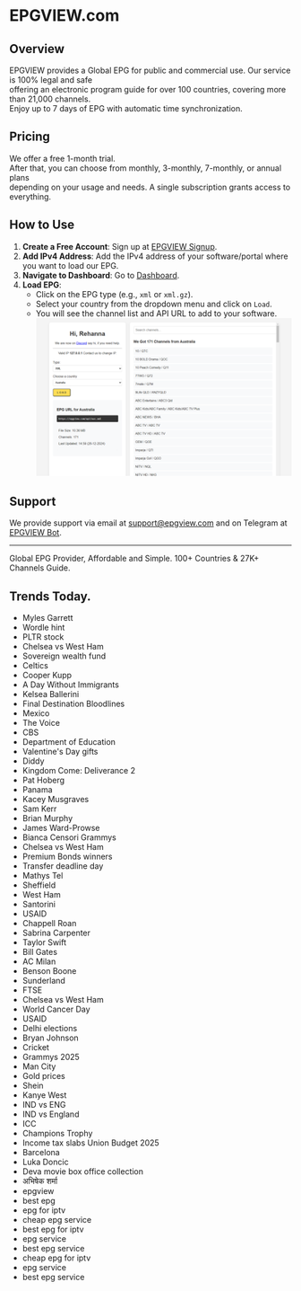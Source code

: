 # EPGVIEW.com



## Overview
EPGVIEW provides a Global EPG for public and commercial use. Our service is 100% legal and safe\
offering an electronic program guide for over 100 countries, covering more than 21,000 channels.\
Enjoy up to 7 days of EPG with automatic time synchronization.

## Pricing
We offer a free 1-month trial. \
After that, you can choose from monthly, 3-monthly, 7-monthly, or annual plans \
depending on your usage and needs. A single subscription grants access to everything.

## How to Use
1. **Create a Free Account**: Sign up at [EPGVIEW Signup](https://epgview.com/signup.php).
2. **Add IPv4 Address**: Add the IPv4 address of your software/portal where you want to load our EPG.
3. **Navigate to Dashboard**: Go to [Dashboard](https://epgview.com/dashboard.php).
4. **Load EPG**:
   - Click on the EPG type (e.g., `xml` or `xml.gz`).
   - Select your country from the dropdown menu and click on `Load`.
   - You will see the channel list and API URL to add to your software.
![EPGVIEW](img/dashboard.png)
## Support
We provide support via email at [support@epgview.com](mailto:support@epgview.com) and on Telegram at [EPGVIEW Bot](https://t.me/epgview_bot).

---

Global EPG Provider, Affordable and Simple. 100+ Countries & 27K+ Channels Guide.

## Trends Today.

- Myles Garrett
- Wordle hint
- PLTR stock
- Chelsea vs West Ham
- Sovereign wealth fund
- Celtics
- Cooper Kupp
- A Day Without Immigrants
- Kelsea Ballerini
- Final Destination Bloodlines
- Mexico
- The Voice
- CBS
- Department of Education
- Valentine's Day gifts
- Diddy
- Kingdom Come: Deliverance 2
- Pat Hoberg
- Panama
- Kacey Musgraves
- Sam Kerr
- Brian Murphy
- James Ward-Prowse
- Bianca Censori Grammys
- Chelsea vs West Ham
- Premium Bonds winners
- Transfer deadline day
- Mathys Tel
- Sheffield
- West Ham
- Santorini
- USAID
- Chappell Roan
- Sabrina Carpenter
- Taylor Swift
- Bill Gates
- AC Milan
- Benson Boone
- Sunderland
- FTSE
- Chelsea vs West Ham
- World Cancer Day
- USAID
- Delhi elections
- Bryan Johnson
- Cricket
- Grammys 2025
- Man City
- Gold prices
- Shein
- Kanye West
- IND vs ENG
- IND vs England
- ICC
- Champions Trophy
- Income tax slabs Union Budget 2025
- Barcelona
- Luka Doncic
- Deva movie box office collection
- अभिषेक शर्मा
- epgview
- best epg
- epg for iptv
- cheap epg service
- best epg for iptv
- epg service
- best epg service
- cheap epg for iptv
- epg service
- best epg service
